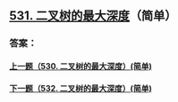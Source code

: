 ## [531. 二叉树的最大深度](https://leetcode-cn.com/problems/merge-two-sorted-lists/)（简单）





### 答案：



#### [上一题（530. 二叉树的最大深度）(简单)](https://github.com/sdwwld/leetCode/blob/master/src/main/java/com/wld/java/leetcode/leetCode0530.md)

#### [下一题（532. 二叉树的最大深度）(简单)](https://github.com/sdwwld/leetCode/blob/master/src/main/java/com/wld/java/leetcode/leetCode0532.md)